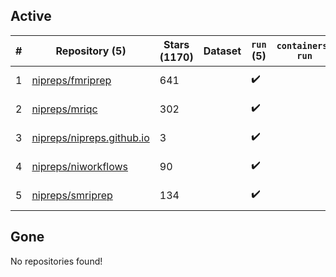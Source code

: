## Active
| # | Repository (5) | Stars (1170) | Dataset | `run` (5) | `containers-run` | Last Modified |
| --- | --- | --- | --- | --- | --- | --- |
| 1 | [nipreps/fmriprep](https://github.com/nipreps/fmriprep) | 641 |  | :heavy_check_mark: |  | 2024-12-23 12:56:12+00:00 |
| 2 | [nipreps/mriqc](https://github.com/nipreps/mriqc) | 302 |  | :heavy_check_mark: |  | 2024-09-25 13:24:10+00:00 |
| 3 | [nipreps/nipreps.github.io](https://github.com/nipreps/nipreps.github.io) | 3 |  | :heavy_check_mark: |  | 2024-12-26 10:55:07+00:00 |
| 4 | [nipreps/niworkflows](https://github.com/nipreps/niworkflows) | 90 |  | :heavy_check_mark: |  | 2024-12-23 13:00:43+00:00 |
| 5 | [nipreps/smriprep](https://github.com/nipreps/smriprep) | 134 |  | :heavy_check_mark: |  | 2024-12-19 21:48:54+00:00 |

## Gone
No repositories found!
